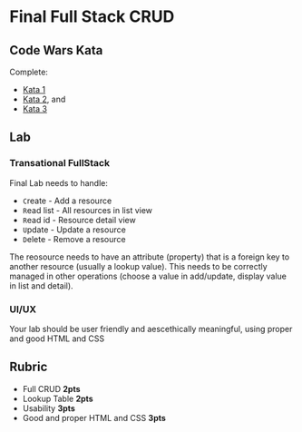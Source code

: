 Final Full Stack CRUD
===

## Code Wars Kata

Complete:
* [Kata 1](https://www.codewars.com/kata/use-map-to-double-the-values-in-an-array)
* [Kata 2](https://www.codewars.com/kata/list-filtering/train/javascript), and 
* [Kata 3](https://www.codewars.com/kata/calculate-average)

## Lab

### Transational FullStack 

Final Lab needs to handle:

* `C`reate - Add a resource
* `R`ead list - All resources in list view
* `R`ead id - Resource detail view
* `U`pdate - Update a resource
* `D`elete - Remove a resource

The reosource needs to have an attribute (property) that is a 
foreign key to another resource (usually a lookup value). This needs to
be correctly managed in other operations (choose a value in add/update, 
display value in list and detail).

### UI/UX

Your lab should be user friendly and aescethically meaningful, using proper and good HTML and CSS

## Rubric

* Full CRUD **2pts**
* Lookup Table **2pts**
* Usability **3pts**
* Good and proper HTML and CSS **3pts**
    
    
